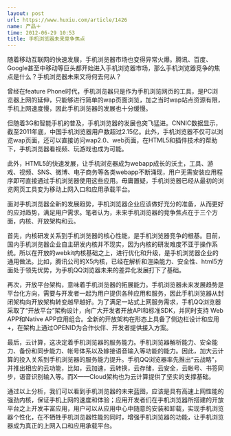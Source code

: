 ```yaml
---
layout: post
url: https://www.huxiu.com/article/1426
name: 产品＋
time: 2012-06-29 10:53
title: 手机浏览器未来竞争焦点
---
```

随着移动互联网的快速发展，手机浏览器市场也变得异常火爆。腾讯、百度、Google甚至中移动等巨头都开始进入手机浏览器市场，那么手机浏览器竞争的焦点是什么？手机浏览器未来又将何去何从？

曾经在feature Phone时代，手机浏览器只是作为手机浏览网页的工具，是PC浏览器上网的延伸，只能够进行简单的wap页面浏览，加之当时wap站点资源有限，手机上网速度慢，因此手机浏览器的发展也十分缓慢。

但随着3G和智能手机的普及，手机浏览器的发展也突飞猛进。CNNIC数据显示，截至2011年底，中国手机浏览器用户数超过2.15亿。此外，手机浏览器不仅可以浏览wap页面，还可以直接访问wap2.0、web页面，在HTML5和插件技术的帮助下，手机浏览器看视频、玩游戏也成为可能。

此外，HTML5的快速发展，让手机浏览器成为webapp成长的沃土，工具、游戏、视频、SNS、微博、电子商务等各类webapp不断涌现，用户无需安装应用程序即可直接通过手机浏览器使用这些应用。毋庸置疑，手机浏览器已经从最初的浏览网页工具变为移动上网入口和应用承载平台。

面对手机浏览器全新的发展趋势，手机浏览器企业应该做好充分的准备，从而更好的应对趋势，满足用户需求。笔者认为，未来手机浏览器的竞争焦点在于三个方面，内核、开放架构和云。

首先，内核研发关系到手机浏览器的核心性能，是手机浏览器竞争的根基。目前，国内手机浏览器企业自主研发内核并不现实，因为内核的研发难度不亚于操作系统。所以在开放的webkit内核基础之上，进行优化和升级，是手机浏览器企业的通用做法。比如，腾讯公司的X5内核，已经在解析和渲染能力、安全性、html5方面处于领先优势，为手机QQ浏览器未来的差异化发展打下了基础。

再次，开放平台架构，意味着手机浏览器的拓展能力。手机浏览器未来发展趋势是平台化方向，需要与开发者一起为用户提供各种应用和服务，因此手机浏览器从封闭架构向开放架构转变越早越好。为了满足一站式上网服务需求，手机QQ浏览器采取了“开放平台”架构设计，向广大开发者开放API和标准SDK，并同时支持 Web APP和Native APP应用组合。全新的开放架构在形态上具备了侧边栏设计和应用+，在架构上通过OPENID为合作伙伴、开发者提供接入方案。

最后，云计算，这决定着手机浏览器的服务能力。手机浏览器解析能力、安全能力、备份和同步能力、帐号体系以及嫁接语音输入等功能的能力。因此，加大云计算的投入关系到手机浏览器的服务能力提升。手机QQ浏览器率先推出“云战略”，并推出相应的云功能，比如，云加速，云转换，云存储，云安全，云帐号、书签同步，语音识别输入等。而X——Cloud架构也为云计算提供了坚实的支撑基础。

通过以上分析，我们可以看到手机浏览器的未来蓝图，应该是具有高速上网性能的强劲内核，保证手机上网的速度和体验；应用开发者们在手机浏览器所搭建的开放平台之上开发丰富应用，用户可以从应用中心中随意的安装和卸载，实现手机浏览器个性化，在不牺牲手机浏览器性能的同时，增强手机浏览器的功能，让手机浏览器成为真正的上网入口和应用承载平台。

